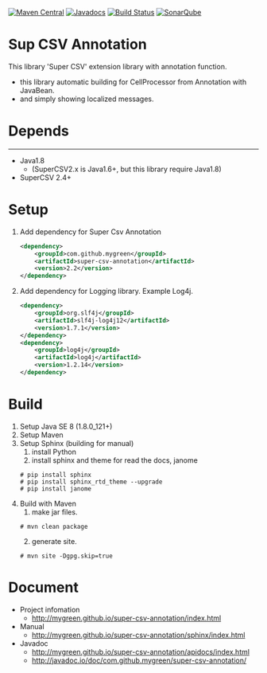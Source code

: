 [![Maven Central](https://maven-badges.herokuapp.com/maven-central/com.github.mygreen/super-csv-annotation/badge.svg)](https://maven-badges.herokuapp.com/maven-central/com.github.mygreen/super-csv-annotation/)
 [![Javadocs](http://javadoc.io/badge/com.github.mygreen/super-csv-annotation.svg?color=blue)](http://javadoc.io/doc/com.github.mygreen/super-csv-annotation) [![Build Status](https://travis-ci.org/mygreen/super-csv-annotation.svg?branch=master)](https://travis-ci.org/mygreen/super-csv-annotation) [![SonarQube](https://sonarcloud.io/api/project_badges/measure?project=com.github.mygreen%3Asuper-csv-annotation&metric=alert_status)](https://sonarcloud.io/dashboard?id=com.github.mygreen%3Asuper-csv-annotation)

Sup CSV Annotation
====================

This library 'Super CSV' extension library with annotation function.
+ this library automatic building for CellProcessor from Annotation with JavaBean.
+ and simply showing localized messages.

# Depends
------------------------------
+ Java1.8
    - (SuperCSV2.x is Java1.6+, but this library require Java1.8)
+ SuperCSV 2.4+

# Setup

1. Add dependency for Super Csv Annotation
    ```xml
    <dependency>
        <groupId>com.github.mygreen</groupId>
        <artifactId>super-csv-annotation</artifactId>
        <version>2.2</version>
    </dependency>
    ```
2. Add dependency for Logging library. Example Log4j.
    ```xml
    <dependency>
        <groupId>org.slf4j</groupId>
        <artifactId>slf4j-log4j12</artifactId>
        <version>1.7.1</version>
    </dependency>
    <dependency>
        <groupId>log4j</groupId>
        <artifactId>log4j</artifactId>
        <version>1.2.14</version>
    </dependency>
    ```

# Build

1. Setup Java SE 8 (1.8.0_121+)
2. Setup Maven
3. Setup Sphinx (building for manual)
    1. install Python
    2. install sphinx and theme for read the docs, janome
    ```console
    # pip install sphinx
    # pip install sphinx_rtd_theme --upgrade
    # pip install janome
    ```
4. Build with Maven
    1. make jar files.
    ```console
    # mvn clean package
    ```
    2. generate site.
    ```console
    # mvn site -Dgpg.skip=true
    ```

# Document
- Project infomation
  - http://mygreen.github.io/super-csv-annotation/index.html
- Manual
  - http://mygreen.github.io/super-csv-annotation/sphinx/index.html
- Javadoc
  - http://mygreen.github.io/super-csv-annotation/apidocs/index.html
  - http://javadoc.io/doc/com.github.mygreen/super-csv-annotation/
